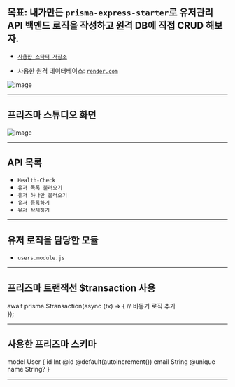 ## 목표: 내가만든 `prisma-express-starter`로 유저관리 API 백엔드 로직을 작성하고 원격 DB에 직접 CRUD 해보자.

- [`사용한 스타터 저장소`](https://github.com/rakaso598/prisma-express-starter)

- 사용한 원격 데이터베이스: [`render.com`](https://render.com)

![image](https://github.com/user-attachments/assets/d2870fba-ae9b-4ab2-aee1-b861f9a901a6)

---

## 프리즈마 스튜디오 화면

![image](https://github.com/user-attachments/assets/b469a2c2-8049-4e26-ac6f-ca1182ed242d)

---

## API 목록

- `Health-Check`
- `유저 목록 불러오기`
- `유저 하나만 불러오기`
- `유저 등록하기`
- `유저 삭제하기`

---

## 유저 로직을 담당한 모듈

- `users.module.js`

---

## 프리즈마 트랜잭션 $transaction 사용

await prisma.$transaction(async (tx) => {
// 비동기 로직 추가  
});

---

## 사용한 프리즈마 스키마

model User {
id Int @id @default(autoincrement())
email String @unique
name String?
}

---
